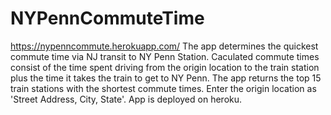 # NYPennCommuteTime
https://nypenncommute.herokuapp.com/
The app determines the quickest commute time via NJ transit to NY Penn Station. Caculated commute times consist of the time spent driving from the origin location to the train station plus the time it takes the train to get to NY Penn. The app returns the top 15 train stations with the shortest commute times. Enter the origin location as 'Street Address, City, State'.  App is deployed on heroku.
